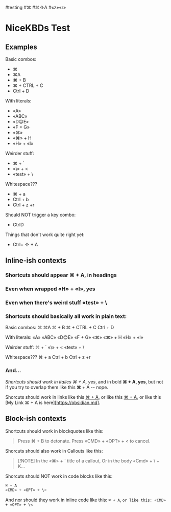 #testing #⌘ #⌘⇧A #«z»«r»

# NiceKBDs Test

## Examples

Basic combos:
- ⌘
- ⌘A
- ⌘ + B
- ⌘ + CTRL + C
- Ctrl + D

With literals:
- «A»
- «ABC»
- «D😊E»
- «F + G»
- «⌘»
- «⌘» + H
- «H» + «I»

Weirder stuff:
- ⌘ + \`
- «\\» + \<
- «test» + \\

Whitespace???
- ⌘     +    a
- Ctrl   +    b
-    Ctrl +  z  +r

Should NOT trigger a key combo:
- CtrlD

Things that don't work quite right yet:
- Ctrl+ ⇧ + A

## Inline-ish contexts

### Shortcuts should appear ⌘ + A, in headings

### Even when wrapped «H» + «I», yes

### Even when there's weird stuff «test» + \\

### Shortcuts should basically all work in plain text:

Basic combos:
⌘
⌘A
⌘ + B
⌘ + CTRL + C
Ctrl + D

With literals:
«A»
«ABC»
«D😊E»
«F + G»
«⌘»
«⌘» + H
«H» + «I»

Weirder stuff:
⌘ + \`
«\\» + \<
«test» + \\

Whitespace???
 ⌘     +    a
 Ctrl   +    b
    Ctrl +  z  +r

### And...

*Shortcuts should work in italics ⌘ + A, yes*, and in bold **⌘ + A, yes**, but not if you try to overlap them like this **⌘** + A -- nope.

Shorcuts should work in links like this [⌘ + A](https://obsidian.md), or like this [⌘ + A][1], or like this [My Link ⌘ + A is here][https://obsidian.md].

[1]: https://obsidian.md

## Block-ish contexts

Shortcuts should work in blockquotes like this:

> Press ⌘ + B to detonate.
> Press «CMD» + «OPT» + \< to cancel.

Shorcuts should also work in Callouts like this:

> [!NOTE] In the «⌘» + \` title of a callout,
> Or in the body «Cmd» + \\ + K...

Shorcuts should NOT work in code blocks like this:

```js
⌘ + A
«CMD» + «OPT» + \<
```

And nor should they work in inline code like this: `⌘ + A`,  `or like this: «CMD» + «OPT» + \<`
